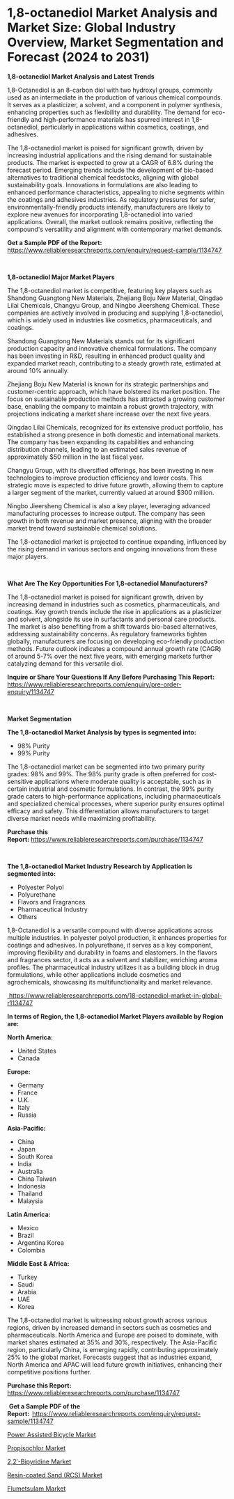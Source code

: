 <p><h1>1,8-octanediol Market Analysis and Market Size: Global Industry Overview, Market Segmentation and Forecast (2024 to 2031)</h1></p><p><strong>1,8-octanediol Market Analysis and Latest Trends</strong></p>
<p><p>1,8-Octanediol is an 8-carbon diol with two hydroxyl groups, commonly used as an intermediate in the production of various chemical compounds. It serves as a plasticizer, a solvent, and a component in polymer synthesis, enhancing properties such as flexibility and durability. The demand for eco-friendly and high-performance materials has spurred interest in 1,8-octanediol, particularly in applications within cosmetics, coatings, and adhesives.</p><p>The 1,8-octanediol market is poised for significant growth, driven by increasing industrial applications and the rising demand for sustainable products. The market is expected to grow at a CAGR of 6.8% during the forecast period. Emerging trends include the development of bio-based alternatives to traditional chemical feedstocks, aligning with global sustainability goals. Innovations in formulations are also leading to enhanced performance characteristics, appealing to niche segments within the coatings and adhesives industries. As regulatory pressures for safer, environmentally-friendly products intensify, manufacturers are likely to explore new avenues for incorporating 1,8-octanediol into varied applications. Overall, the market outlook remains positive, reflecting the compound's versatility and alignment with contemporary market demands.</p></p>
<p><strong>Get a Sample PDF of the Report:&nbsp;</strong> <a href="https://www.reliableresearchreports.com/enquiry/request-sample/1134747?utm_campaign=7&utm_medium=2&utm_source=Github&utm_content=ia&utm_term=18122024&utm_id=18-octanediol">https://www.reliableresearchreports.com/enquiry/request-sample/1134747</a></p>
<p>&nbsp;</p>
<p><strong>1,8-octanediol Major Market Players</strong></p>
<p><p>The 1,8-octanediol market is competitive, featuring key players such as Shandong Guangtong New Materials, Zhejiang Boju New Material, Qingdao Lilai Chemicals, Changyu Group, and Ningbo Jieersheng Chemical. These companies are actively involved in producing and supplying 1,8-octanediol, which is widely used in industries like cosmetics, pharmaceuticals, and coatings.</p><p>Shandong Guangtong New Materials stands out for its significant production capacity and innovative chemical formulations. The company has been investing in R&D, resulting in enhanced product quality and expanded market reach, contributing to a steady growth rate, estimated at around 10% annually. </p><p>Zhejiang Boju New Material is known for its strategic partnerships and customer-centric approach, which have bolstered its market position. The focus on sustainable production methods has attracted a growing customer base, enabling the company to maintain a robust growth trajectory, with projections indicating a market share increase over the next five years.</p><p>Qingdao Lilai Chemicals, recognized for its extensive product portfolio, has established a strong presence in both domestic and international markets. The company has been expanding its capabilities and enhancing distribution channels, leading to an estimated sales revenue of approximately $50 million in the last fiscal year.</p><p>Changyu Group, with its diversified offerings, has been investing in new technologies to improve production efficiency and lower costs. This strategic move is expected to drive future growth, allowing them to capture a larger segment of the market, currently valued at around $300 million.</p><p>Ningbo Jieersheng Chemical is also a key player, leveraging advanced manufacturing processes to increase output. The company has seen growth in both revenue and market presence, aligning with the broader market trend toward sustainable chemical solutions.</p><p>The 1,8-octanediol market is projected to continue expanding, influenced by the rising demand in various sectors and ongoing innovations from these major players.</p></p>
<p>&nbsp;</p>
<p><strong>What Are The Key Opportunities For 1,8-octanediol Manufacturers?</strong></p>
<p><p>The 1,8-octanediol market is poised for significant growth, driven by increasing demand in industries such as cosmetics, pharmaceuticals, and coatings. Key growth trends include the rise in applications as a plasticizer and solvent, alongside its use in surfactants and personal care products. The market is also benefiting from a shift towards bio-based alternatives, addressing sustainability concerns. As regulatory frameworks tighten globally, manufacturers are focusing on developing eco-friendly production methods. Future outlook indicates a compound annual growth rate (CAGR) of around 5-7% over the next five years, with emerging markets further catalyzing demand for this versatile diol.</p></p>
<p><strong>Inquire or Share Your Questions If Any Before Purchasing This Report:</strong> <a href="https://www.reliableresearchreports.com/enquiry/pre-order-enquiry/1134747?utm_campaign=7&utm_medium=2&utm_source=Github&utm_content=ia&utm_term=18122024&utm_id=18-octanediol">https://www.reliableresearchreports.com/enquiry/pre-order-enquiry/1134747</a></p>
<p>&nbsp;</p>
<p><strong>Market Segmentation</strong></p>
<p><strong>The 1,8-octanediol Market Analysis by types is segmented into:</strong></p>
<p><ul><li>98% Purity</li><li>99% Purity</li></ul></p>
<p><p>The 1,8-octanediol market can be segmented into two primary purity grades: 98% and 99%. The 98% purity grade is often preferred for cost-sensitive applications where moderate quality is acceptable, such as in certain industrial and cosmetic formulations. In contrast, the 99% purity grade caters to high-performance applications, including pharmaceuticals and specialized chemical processes, where superior purity ensures optimal efficacy and safety. This differentiation allows manufacturers to target diverse market needs while maximizing profitability.</p></p>
<p><strong>Purchase this Report:&nbsp;</strong><a href="https://www.reliableresearchreports.com/purchase/1134747?utm_campaign=7&utm_medium=2&utm_source=Github&utm_content=ia&utm_term=18122024&utm_id=18-octanediol">https://www.reliableresearchreports.com/purchase/1134747</a></p>
<p>&nbsp;</p>
<p><strong>The 1,8-octanediol Market Industry Research by Application is segmented into:</strong></p>
<p><ul><li>Polyester Polyol</li><li>Polyurethane</li><li>Flavors and Fragrances</li><li>Pharmaceutical Industry</li><li>Others</li></ul></p>
<p><p>1,8-Octanediol is a versatile compound with diverse applications across multiple industries. In polyester polyol production, it enhances properties for coatings and adhesives. In polyurethane, it serves as a key component, improving flexibility and durability in foams and elastomers. In the flavors and fragrances sector, it acts as a solvent and stabilizer, enriching aroma profiles. The pharmaceutical industry utilizes it as a building block in drug formulations, while other applications include cosmetics and agrochemicals, showcasing its multifunctionality and market relevance.</p></p>
<p><a href="https://www.reliableresearchreports.com/18-octanediol-market-in-global-r1134747?utm_campaign=7&utm_medium=2&utm_source=Github&utm_content=ia&utm_term=18122024&utm_id=18-octanediol">&nbsp;https://www.reliableresearchreports.com/18-octanediol-market-in-global-r1134747</a></p>
<p><strong>In terms of Region, the 1,8-octanediol Market Players available by Region are:</strong></p>
<p>
    <p> <strong> North America: </strong>
        <ul>
            <li>United States</li>
            <li>Canada</li>
        </ul>
        </p> 
    <p> <strong> Europe: </strong>
        <ul>
            <li>Germany</li>
            <li>France</li>
            <li>U.K.</li>
            <li>Italy</li>
            <li>Russia</li>
        </ul>
        </p> 
    <p> <strong> Asia-Pacific: </strong>
        <ul>
            <li>China</li>
            <li>Japan</li>
            <li>South Korea</li>
            <li>India</li>
            <li>Australia</li>
            <li>China Taiwan</li>
            <li>Indonesia</li>
            <li>Thailand</li>
            <li>Malaysia</li>
        </ul>
        </p> 
    <p> <strong> Latin America: </strong>
        <ul>
            <li>Mexico</li>
            <li>Brazil</li>
            <li>Argentina Korea</li>
            <li>Colombia</li>
        </ul>
        </p> 
    <p> <strong> Middle East & Africa: </strong>
        <ul>
            <li>Turkey</li>
            <li>Saudi</li>
            <li>Arabia</li>
            <li>UAE</li>
            <li>Korea</li>
        </ul>
    </p>
    </p>
<p><p>The 1,8-octanediol market is witnessing robust growth across various regions, driven by increased demand in sectors such as cosmetics and pharmaceuticals. North America and Europe are poised to dominate, with market shares estimated at 35% and 30%, respectively. The Asia-Pacific region, particularly China, is emerging rapidly, contributing approximately 25% to the global market. Forecasts suggest that as industries expand, North America and APAC will lead future growth initiatives, enhancing their competitive positions further.</p></p>
<p><strong>Purchase this Report: </strong><a href="https://www.reliableresearchreports.com/purchase/1134747?utm_campaign=7&utm_medium=2&utm_source=Github&utm_content=ia&utm_term=18122024&utm_id=18-octanediol">https://www.reliableresearchreports.com/purchase/1134747</a></p>
<p>&nbsp;<strong>Get a Sample PDF of the Report:&nbsp;&nbsp;</strong><a href="https://www.reliableresearchreports.com/enquiry/request-sample/1134747?utm_campaign=7&utm_medium=2&utm_source=Github&utm_content=ia&utm_term=18122024&utm_id=18-octanediol">https://www.reliableresearchreports.com/enquiry/request-sample/1134747</a></p>
<p><strong></strong></p>
<p><p><a href="https://www.linkedin.com/pulse/power-assisted-bicycle-market-analysis-industry-trends-cagr-43-pjqxe?utm_campaign=7&utm_medium=2&utm_source=Github&utm_content=ia&utm_term=18122024&utm_id=18-octanediol">Power Assisted Bicycle Market</a></p><p><a href="https://www.linkedin.com/pulse/a-mkt-nova-vc8zf?utm_campaign=7&utm_medium=2&utm_source=Github&utm_content=ia&utm_term=18122024&utm_id=18-octanediol">Propisochlor Market</a></p><p><a href="https://github.com/angelajermaine/Market-Research-Report-List-5/blob/main/22-bipyridine-market.md?utm_campaign=7&utm_medium=2&utm_source=Github&utm_content=ia&utm_term=18122024&utm_id=18-octanediol">2,2′-Bipyridine Market</a></p><p><a href="https://github.com/provorikovar/Market-Research-Report-List-6/blob/main/resin-coated-sand-rcs-market.md?utm_campaign=7&utm_medium=2&utm_source=Github&utm_content=ia&utm_term=18122024&utm_id=18-octanediol">Resin-coated Sand (RCS) Market</a></p><p><a href="https://www.linkedin.com/pulse/f-my-mkt-intel-xkfif?utm_campaign=7&utm_medium=2&utm_source=Github&utm_content=ia&utm_term=18122024&utm_id=18-octanediol">Flumetsulam Market</a></p></p>